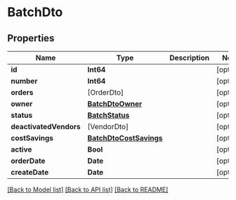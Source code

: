 # BatchDto

## Properties
Name | Type | Description | Notes
------------ | ------------- | ------------- | -------------
**id** | **Int64** |  | [optional] 
**number** | **Int64** |  | [optional] 
**orders** | [OrderDto] |  | [optional] 
**owner** | [**BatchDtoOwner**](BatchDtoOwner.md) |  | [optional] 
**status** | [**BatchStatus**](BatchStatus.md) |  | [optional] 
**deactivatedVendors** | [VendorDto] |  | [optional] 
**costSavings** | [**BatchDtoCostSavings**](BatchDtoCostSavings.md) |  | [optional] 
**active** | **Bool** |  | [optional] 
**orderDate** | **Date** |  | [optional] 
**createDate** | **Date** |  | [optional] 

[[Back to Model list]](../README.md#documentation-for-models) [[Back to API list]](../README.md#documentation-for-api-endpoints) [[Back to README]](../README.md)


